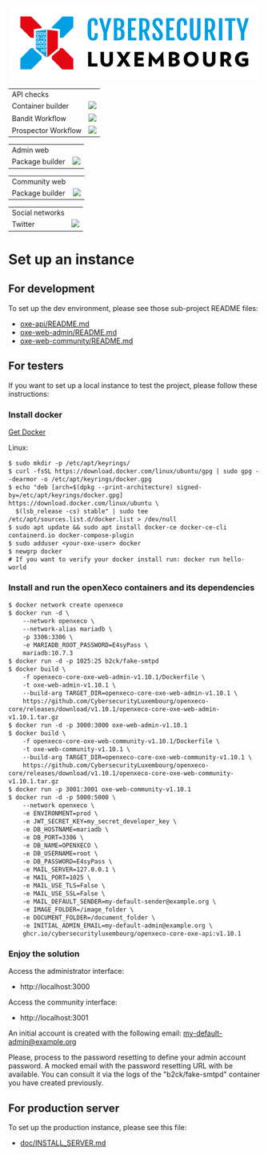 ![logo](./static/cyberlux-logo.jpg?raw=true "CYBERSECURITY Luxembourg")

<table>
<tr>
  <td>API checks</td>
</tr>
<tr>
  <td>Container builder</td>
  <td><a href="https://github.com/CybersecurityLuxembourg/openxeco/actions/workflows/oxe-api_docker.yml"><img src="https://github.com/CybersecurityLuxembourg/openxeco/actions/workflows/oxe-api_docker.yml/badge.svg" /></a></td>
</tr>
<tr>
  <td>Bandit Workflow</td>
  <td><a href="https://github.com/CybersecurityLuxembourg/openxeco/actions/workflows/oxe-api_pycqa-bandit.yml"><img src="https://github.com/CybersecurityLuxembourg/openxeco/actions/workflows/oxe-api_pycqa-bandit.yml/badge.svg" /></a></td>
</tr>
<tr>
  <td>Prospector Workflow</td>
  <td><a href="https://github.com/CybersecurityLuxembourg/openxeco/actions/workflows/oxe-api_pycqa-prospector.yml"><img src="https://github.com/CybersecurityLuxembourg/openxeco/actions/workflows/oxe-api_pycqa-prospector.yml/badge.svg" /></a></td>
</tr>
</table>

<table>
<tr>
  <td>Admin web</td>
</tr>
<tr>
  <td>Package builder</td>
  <td><a href="https://github.com/CybersecurityLuxembourg/openxeco/actions/workflows/oxe-web-admin_package.yml"><img src="https://github.com/CybersecurityLuxembourg/openxeco/actions/workflows/oxe-web-admin_package.yml/badge.svg" /></a></td>
</tr>
</table>

<table>
<tr>
  <td>Community web</td>
</tr>
<tr>
  <td>Package builder</td>
  <td><a href="https://github.com/CybersecurityLuxembourg/openxeco/actions/workflows/oxe-web-community_package.yml"><img src="https://github.com/CybersecurityLuxembourg/openxeco/actions/workflows/oxe-web-community_package.yml/badge.svg" /></a></td>
</tr>
</table>

<table>
<tr>
  <td>Social networks</td>
</tr>
<tr>
  <td>Twitter</td>
  <td><a href="https://twitter.com/cyberluxembourg"><img src="https://img.shields.io/twitter/follow/cyberluxembourg.svg?style=social&label=Follow" /></a></td>
</tr>
</table>

# Set up an instance

## For development

To set up the dev environment, please see those sub-project README files:

- [oxe-api/README.md](oxe-api/README.md)
- [oxe-web-admin/README.md](oxe-web-admin/README.md)
- [oxe-web-community/README.md](oxe-web-community/README.md)

## For testers

If you want to set up a local instance to test the project, please follow these instructions:

### Install docker

[Get Docker](https://docs.docker.com/get-docker/)

Linux:

```
$ sudo mkdir -p /etc/apt/keyrings/
$ curl -fsSL https://download.docker.com/linux/ubuntu/gpg | sudo gpg --dearmor -o /etc/apt/keyrings/docker.gpg
$ echo "deb [arch=$(dpkg --print-architecture) signed-by=/etc/apt/keyrings/docker.gpg] https://download.docker.com/linux/ubuntu \
  $(lsb_release -cs) stable" | sudo tee /etc/apt/sources.list.d/docker.list > /dev/null
$ sudo apt update && sudo apt install docker-ce docker-ce-cli containerd.io docker-compose-plugin
$ sudo adduser <your-oxe-user> docker
$ newgrp docker
# If you want to verify your docker install run: docker run hello-world
```

### Install and run the openXeco containers and its dependencies

```
$ docker network create openxeco
$ docker run -d \
    --network openxeco \
    --network-alias mariadb \
    -p 3306:3306 \
    -e MARIADB_ROOT_PASSWORD=E4syPass \
    mariadb:10.7.3
$ docker run -d -p 1025:25 b2ck/fake-smtpd
$ docker build \
    -f openxeco-core-oxe-web-admin-v1.10.1/Dockerfile \
    -t oxe-web-admin-v1.10.1 \
    --build-arg TARGET_DIR=openxeco-core-oxe-web-admin-v1.10.1 \
    https://github.com/CybersecurityLuxembourg/openxeco-core/releases/download/v1.10.1/openxeco-core-oxe-web-admin-v1.10.1.tar.gz
$ docker run -d -p 3000:3000 oxe-web-admin-v1.10.1
$ docker build \
    -f openxeco-core-oxe-web-community-v1.10.1/Dockerfile \
    -t oxe-web-community-v1.10.1 \
    --build-arg TARGET_DIR=openxeco-core-oxe-web-community-v1.10.1 \
    https://github.com/CybersecurityLuxembourg/openxeco-core/releases/download/v1.10.1/openxeco-core-oxe-web-community-v1.10.1.tar.gz
$ docker run -p 3001:3001 oxe-web-community-v1.10.1
$ docker run -d -p 5000:5000 \
    --network openxeco \
    -e ENVIRONMENT=prod \
    -e JWT_SECRET_KEY=my_secret_developer_key \
    -e DB_HOSTNAME=mariadb \
    -e DB_PORT=3306 \
    -e DB_NAME=OPENXECO \
    -e DB_USERNAME=root \
    -e DB_PASSWORD=E4syPass \
    -e MAIL_SERVER=127.0.0.1 \
    -e MAIL_PORT=1025 \
    -e MAIL_USE_TLS=False \
    -e MAIL_USE_SSL=False \
    -e MAIL_DEFAULT_SENDER=my-default-sender@example.org \
    -e IMAGE_FOLDER=/image_folder \
    -e DOCUMENT_FOLDER=/document_folder \
    -e INITIAL_ADMIN_EMAIL=my-default-admin@example.org \
    ghcr.io/cybersecurityluxembourg/openxeco-core-oxe-api:v1.10.1
```

### Enjoy the solution

Access the administrator interface:
- http://localhost:3000

Access the community interface:
- http://localhost:3001

An initial account is created with the following email: my-default-admin@example.org

Please, process to the password resetting to define your admin account password. A mocked email with the password resetting URL with be available. You can consult it via the logs of the "b2ck/fake-smtpd" container you have created previously.

## For production server

To set up the production instance, please see this file:

- [doc/INSTALL_SERVER.md](doc/INSTALL_SERVER.md)
